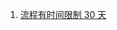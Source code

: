 
1. [流程有时间限制 30 天](https://docs.microsoft.com/en-us/business-applications-release-notes/april19/microsoft-flow/increased-run-duration)
